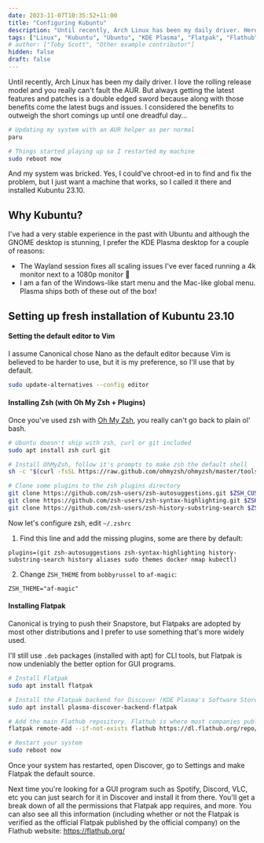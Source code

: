 ```yaml
---
date: 2023-11-07T10:35:52+11:00
title: "Configuring Kubuntu"
description: "Until recently, Arch Linux has been my daily driver. Here's how I configure my new Kubuntu installation."
tags: ["Linux", "Kubuntu", "Ubuntu", "KDE Plasma", "Flatpak", "Flathub", "Discover", "Defaults", "Editor", "Vim", "Nano", "Shell", "Bash", "Zsh", "OhMyZsh"]
# author: ["Toby Scott", "Other example contributor"]
hidden: false
draft: false
---
```


Until recently, Arch Linux has been my daily driver. I love the rolling release model and you really can't fault the AUR. But always getting the latest features and patches is a double edged sword because along with those benefits come the latest bugs and issues. I considered the benefits to outweigh the short comings up until one dreadful day...

```bash
# Updating my system with an AUR helper as per normal
paru

# Things started playing up so I restarted my machine
sudo reboot now
```

And my system was bricked. Yes, I could've chroot-ed in to find and fix the problem, but I just want a machine that works, so I called it there and installed Kubuntu 23.10.

## Why Kubuntu?

I've had a very stable experience in the past with Ubuntu and although the GNOME desktop is stunning, I prefer the KDE Plasma desktop for a couple of reasons:
- The Wayland session fixes all scaling issues I've ever faced running a 4k monitor next to a 1080p monitor 🎉
- I am a fan of the Windows-like start menu and the Mac-like global menu. Plasma ships both of these out of the box!
## Setting up fresh installation of Kubuntu 23.10

#### Setting the default editor to Vim

I assume Canonical chose Nano as the default editor because Vim is believed to be harder to use, but it is my preference, so I'll use that by default.

```bash
sudo update-alternatives --config editor
```

#### Installing Zsh (with Oh My Zsh + Plugins)

Once you've used zsh with [Oh My Zsh](https://github.com/ohmyzsh/ohmyzsh), you really can't go back to plain ol' bash.

```bash
# Ubuntu doesn't ship with zsh, curl or git included
sudo apt install zsh curl git

# Install OhMyZsh, follow it's prompts to make zsh the default shell
sh -c "$(curl -fsSL https://raw.github.com/ohmyzsh/ohmyzsh/master/tools/install.sh)"

# Clone some plugins to the zsh plugins directory
git clone https://github.com/zsh-users/zsh-autosuggestions.git $ZSH_CUSTOM/plugins/zsh-autosuggestions
git clone https://github.com/zsh-users/zsh-syntax-highlighting.git $ZSH_CUSTOM/plugins/zsh-syntax-highlighting
git clone https://github.com/zsh-users/zsh-history-substring-search $ZSH_CUSTOM/plugins/zsh-history-substring-search
```

Now let's configure zsh, edit `~/.zshrc`

1. Find this line and add the missing plugins, some are there by default:
```
plugins=(git zsh-autosuggestions zsh-syntax-highlighting history-substring-search history aliases sudo themes docker nmap kubectl)
```

2. Change `ZSH_THEME` from `bobbyrussel` to `af-magic`:
```env
ZSH_THEME="af-magic"
```

#### Installing Flatpak

Canonical is trying to push their Snapstore, but Flatpaks are adopted by most other distributions and I prefer to use something that's more widely used.

I'll still use `.deb` packages (installed with apt) for CLI tools, but Flatpak is now undeniably the better option for GUI programs.

```bash
# Install Flatpak
sudo apt install flatpak

# Install the Flatpak backend for Discover (KDE Plasma's Software Store)
sudo apt install plasma-discover-backend-flatpak

# Add the main Flathub repository. Flathub is where most companies publish their official Flatpak releases (Discord, for one example)
flatpak remote-add --if-not-exists flathub https://dl.flathub.org/repo/flathub.flatpakrepo

# Restart your system
sudo reboot now
```

Once your system has restarted, open Discover, go to Settings and make Flatpak the default source.

Next time you're looking for a GUI program such as Spotify, Discord, VLC, etc you can just search for it in Discover and install it from there. You'll get a break down of all the permissions that Flatpak app requires, and more. You can also see all this information (including whether or not the Flatpak is verified as the official Flatpak published by the official company) on the Flathub website: https://flathub.org/

